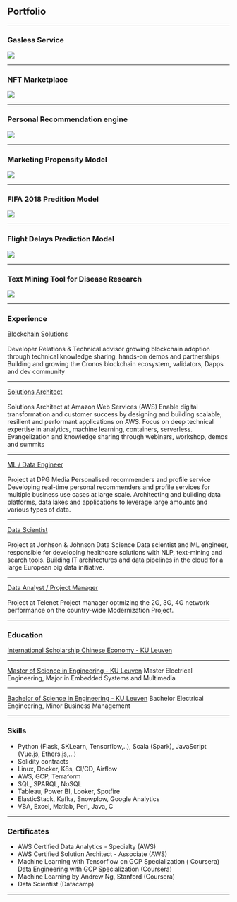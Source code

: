 ## Portfolio

---

### Gasless Service

<img src="images/gasless.webp?raw=true"/>

---

### NFT Marketplace

<img src="images/marketplace.webp?raw=true"/>

---

### Personal Recommendation engine

<img src="images/explorer.webp"/>

---

### Marketing Propensity Model

<img src="images/propensity.webp?raw=true"/>

---

### FIFA 2018 Predition Model

<img src="images/matches.webp?raw=true"/>

---

### Flight Delays Prediction Model

<img src="images/flights.webp?raw=true"/>

---

### Text Mining Tool for Disease Research

<img src="images/textmining.webp?raw=true"/>

---


### Experience

[Blockchain Solutions]()
<br/><br/>
Developer Relations & Technical advisor growing blockchain adoption through technical knowledge sharing, hands-on demos and partnerships
Building and growing the Cronos blockchain ecosystem, validators, Dapps and dev community

---

[Solutions Architect]()
<br/><br/>
Solutions Architect at Amazon Web Services (AWS)
Enable digital transformation and customer success by designing and building scalable, resilient and performant applications on AWS.
Focus on deep technical expertise in analytics, machine learning, containers, serverless.
Evangelization and knowledge sharing through webinars, workshop, demos and summits

---

[ML / Data Engineer]()
<br/><br/>
Project at DPG Media
Personalised recommenders and profile service
Developing real-time personal recommenders and profile services for multiple business use cases at large scale. 
Architecting and building data platforms, data lakes and applications to leverage large amounts and various types of data.

---

[Data Scientist]()
<br/><br/>
Project at Jonhson & Johnson Data Science
Data scientist and ML engineer, responsible for developing healthcare solutions with NLP, text-mining and search tools. 
Building IT architectures and data pipelines in the cloud for a large European big data initiative.

---

[Data Analyst / Project Manager]()
<br/><br/>
Project at Telenet
Project manager optmizing the 2G, 3G, 4G network performance on the country-wide Modernization Project. 

---

### Education

[International Scholarship Chinese Economy - KU Leuven]()

---

[Master of Science in Engineering - KU Leuven]()
Master Electrical Engineering, Major in Embedded Systems and Multimedia

---

[Bachelor of Science in Engineering - KU Leuven]()
Bachelor Electrical Engineering, Minor Business Management

---

### Skills
- Python (Flask, SKLearn, Tensorflow,..), Scala (Spark), JavaScript (Vue.js, Ethers.js,...) 
- Solidity contracts
- Linux, Docker, K8s, CI/CD, Airflow
- AWS, GCP, Terraform
- SQL, SPARQL, NoSQL
- Tableau, Power BI, Looker, Spotfire
- ElasticStack, Kafka, Snowplow, Google Analytics 
- VBA, Excel, Matlab, Perl, Java, C

---

### Certificates
- AWS Certified Data Analytics - Specialty (AWS)
- AWS Certified Solution Architect - Associate (AWS)
- Machine Learning with Tensorflow on GCP Specialization ( Coursera) Data Engineering with GCP Specialization (Coursera)
- Machine Learning by Andrew Ng, Stanford (Coursera)
- Data Scientist (Datacamp)

---
